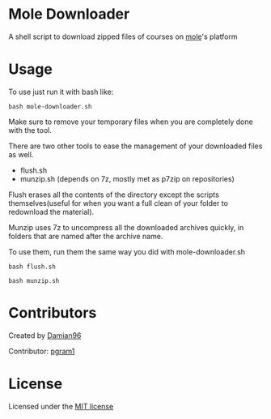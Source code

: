 # Mole Downloader

A shell script to download zipped files of courses on [mole](https://mole.citycollege.sheffield.eu/)'s platform

# Usage

To use just run it with bash like:

```
bash mole-downloader.sh
```

Make sure to remove your temporary files when you are completely done with the tool.

There are two other tools to ease the management of your downloaded files as well.

- flush.sh
- munzip.sh (depends on 7z, mostly met as p7zip on repositories)

Flush erases all the contents of the directory except the scripts themselves(useful for when you want a full clean of your folder to redownload the material).

Munzip uses 7z to uncompress all the downloaded archives quickly, in folders that are named after the archive name.

To use them, run them the same way you did with mole-downloader.sh

```
bash flush.sh
```

```
bash munzip.sh
```

# Contributors

Created by [Damian96](https://github.com/Damian96)

Contributor: [pgram1](https://github.com/pgram1)

# License

Licensed under the [MIT license](LICENSE)
